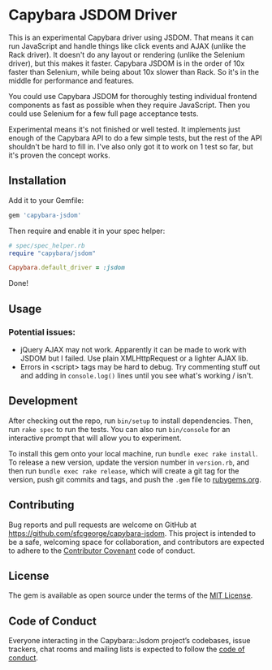 # Capybara JSDOM Driver

This is an experimental Capybara driver using JSDOM. That means it can run JavaScript and handle things like click events and AJAX (unlike the Rack driver). It doesn't do any layout or rendering (unlike the Selenium driver), but this makes it faster. Capybara JSDOM is in the order of 10x faster than Selenium, while being about 10x slower than Rack. So it's in the middle for performance and features. 

You could use Capybara JSDOM for thoroughly testing individual frontend components as fast as possible when they require JavaScript. Then you could use Selenium for a few full page acceptance tests.

Experimental means it's not finished or well tested. It implements just enough of the Capybara API to do a few simple tests, but the rest of the API shouldn't be hard to fill in. I've also only got it to work on 1 test so far, but it's proven the concept works.


## Installation

Add it to your Gemfile:

```ruby
gem 'capybara-jsdom'
```

Then require and enable it in your spec helper:

```ruby
# spec/spec_helper.rb
require "capybara/jsdom"

Capybara.default_driver = :jsdom
```

Done!


## Usage

### Potential issues:

* jQuery AJAX may not work. Apparently it can be made to work with JSDOM but I failed. Use plain XMLHttpRequest or a lighter AJAX lib.
* Errors in \<script\> tags may be hard to debug. Try commenting stuff out and adding in `console.log()` lines until you see what's working / isn't.


## Development

After checking out the repo, run `bin/setup` to install dependencies. Then, run `rake spec` to run the tests. You can also run `bin/console` for an interactive prompt that will allow you to experiment.

To install this gem onto your local machine, run `bundle exec rake install`. To release a new version, update the version number in `version.rb`, and then run `bundle exec rake release`, which will create a git tag for the version, push git commits and tags, and push the `.gem` file to [rubygems.org](https://rubygems.org).

## Contributing

Bug reports and pull requests are welcome on GitHub at https://github.com/sfcgeorge/capybara-jsdom. This project is intended to be a safe, welcoming space for collaboration, and contributors are expected to adhere to the [Contributor Covenant](http://contributor-covenant.org) code of conduct.

## License

The gem is available as open source under the terms of the [MIT License](https://opensource.org/licenses/MIT).

## Code of Conduct

Everyone interacting in the Capybara::Jsdom project’s codebases, issue trackers, chat rooms and mailing lists is expected to follow the [code of conduct](https://github.com/sfcgeorge/capybara-jsdom/blob/master/CODE_OF_CONDUCT.md).
